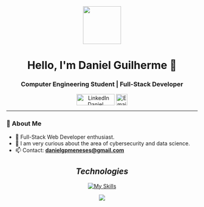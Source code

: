 <div align="center">
      <img src="https://media.giphy.com/media/HzPtbOKyBoBFsK4hyc/giphy.gif" width="100" />
</div>   
   
 
<h1 align="center">Hello, I'm Daniel Guilherme 👋</h1>
<h3 align="center">Computer Engineering Student | Full-Stack Developer</h3>

<p align="center">
  <a href="https://www.linkedin.com/in/daniel-guilherme-99746b22a/" target="_blank"><img align="center"
      src="https://raw.githubusercontent.com/rahuldkjain/github-profile-readme-generator/master/src/images/icons/Social/linked-in-alt.svg"
      alt="LinkedIn Daniel Guilherme" height="30" width="100" /></a>
  <a href="mailto:danielgpmeneses@gmail.com"><img align="center"
      src="https://img.shields.io/badge/Gmail-D14836?style=for-the-badge&logo=gmail&logoColor=white"
      alt="Email Daniel Guilherme" height="30" /></a>
</p>
    
---

### 🔭 About Me
* 🚀 Full-Stack Web Developer enthusiast.
* 🌱 I am very curious about the area of ​​cybersecurity and data science.
* 📫 Contact: **danielgpmeneses@gmail.com**

<h2 align="center"><i>Technologies</i></h2>

<div align="center">
      
[![My Skills](https://skillicons.dev/icons?i=react,nest,tailwind,mongodb,postgresql,nodejs,fastapi,ts,js,html,css,git,github)](https://skillicons.dev)

</div> 



</p>
<p align="center"><img 
        src="https://github-readme-stats.vercel.app/api/top-langs?username=odeni3&show_icons=true&locale=en&layout=compact&theme=react&hide_border=true&bg_color=0D1117"/></p>    

  
